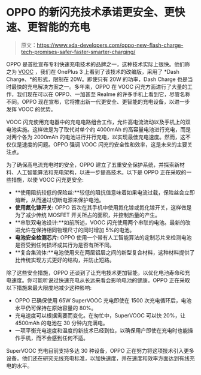 # OPPO 的新闪充技术承诺更安全、更快速、更智能的充电

> 原文：<https://www.xda-developers.com/oppo-new-flash-charge-tech-promises-safer-faster-smarter-charging/>

OPPO 是首批宣布专利快速充电技术的品牌之一，这种技术实际上很快。他们称之为 [VOOC](https://www.xda-developers.com/oppos-65w-supervooc-4000mah-battery-30-minutes/) ，我们在 OnePlus 3 上看到了该技术的改编版，采用了 *Dash Charge、*的形式，限制在 20W。即使只有 20W 的功率，Dash Charge 也是当时最快的充电解决方案之一。多年来，OPPO 在 VOOC 闪充方面进行了大量的工作，我们现在可以在 OPPO、一加甚至 Realme 的许多手机上看到它，尽管名称不同。OPPO 现在宣布，它将推出新一代更安全、更智能的充电设备，以进一步发挥 VOOC 的优势。

VOOC 闪充使用充电器中的充电电路组合工作，允许高电流流动以及手机上的双电池实施。这样做是为了取代对单个约 4000mAh 的高容量电池进行充电，而是对两个各为 2000mAh 的电池进行并行充电，以实现最佳充电速度。然而，这不仅仅是速度的问题。OPPO 强调 VOOC 闪充的安全性和效率，这是未来的主要关注点。

为了确保高电流充电时的安全，OPPO 建立了五重安全保护系统，并探索新材料、人工智能算法和充电架构，以进一步提高技术。以下是 OPPO 正在采取的一些措施，以使 VOOC 闪充更安全:

*   **使用阻抗较低的保险丝:**较低的阻抗值意味着如果电流过载，保险丝会立即熔断，从而通过切断电源来保护电池。
*   **使用氮化镓开关:** OPPO 首次在其手机中使用氮化镓或氮化镓开关，这样做是为了减少传统 MOSFET 开关所占的面积，并控制热量的产生。
*   **串联双电池设计:**如前所述，VOOC 闪充使用两个串联的电池。最新的改进允许在保持相同物理尺寸的同时增加 5%的电池。
*   **电池安全检测芯片:** OPPO 使用一个带有人工智能算法的定制芯片来检测电池是否受到任何损坏或其行为是否有所不同。
*   **复合集流体:**电池使用夹在两层铝层之间的新型复合材料，这种材料提供了比传统实现方式更好的结构，并防止短路。

除了这些安全措施，OPPO 还谈到了让充电技术更加智能，以优化电池寿命和充电速度。你可能听说过快速充电从长远来看会影响电池的健康。OPPO 正在采取以下措施来最大限度地减少这种影响:

*   OPPO 已确保使用 65W SuperVOOC 充电即使在 1500 次充电循环后，电池水平仍可保持在原始容量的 80%。
*   充电速度可以根据需要而变化。在匆忙中，SuperVOOC 可以快 20%，让 4500mAh 的电池在 30 分钟内充满电。
*   一项平衡充电速度和温度的新技术已经到位，以确保用户即使在充电时也能操作手机，而不会感到任何不适。

SuperVOOC 充电目前支持多达 30 种设备，OPPO 正在努力将这项技术引入更多设备。他们还在研究无线充电标准，以加快速度，并在速度和效率方面达到有线充电的水平。